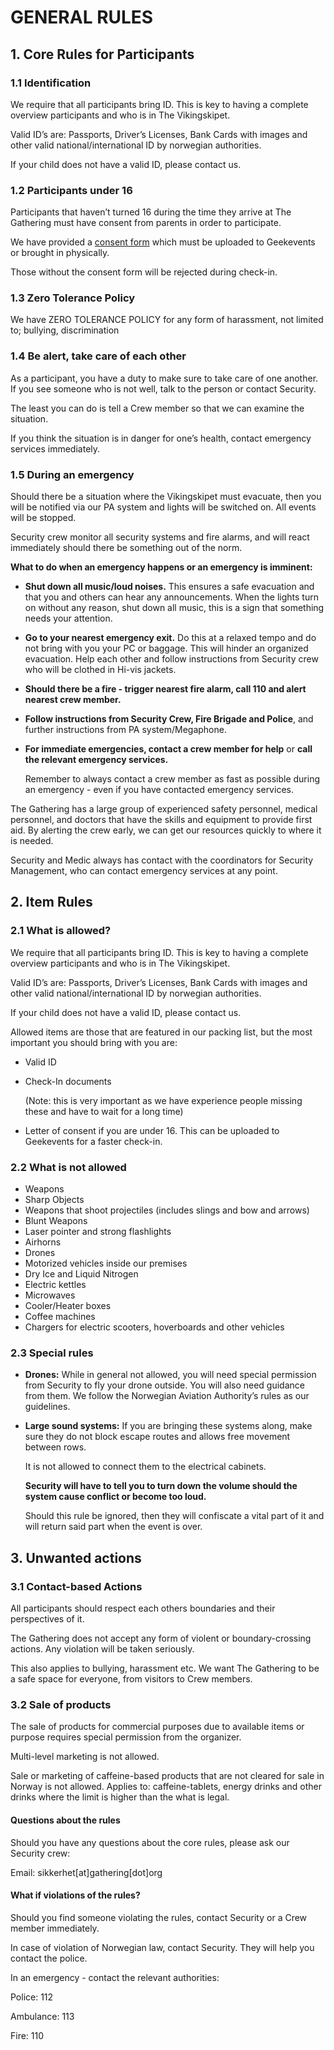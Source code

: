 # GENERAL RULES

## 1. Core Rules for Participants

### 1.1 Identification

We require that all participants bring ID. This is key to having a complete overview participants and who is in The Vikingskipet.

Valid ID’s are: Passports, Driver’s Licenses, Bank Cards with images and other valid national/international ID by norwegian authorities.

If your child does not have a valid ID, please contact us.

### 1.2 Participants under 16

Participants that haven’t turned 16 during the time they arrive at The Gathering must have consent from parents in order to participate.

We have provided a [consent form](#) which must be uploaded to Geekevents or brought in physically.

Those without the consent form will be rejected during check-in.

### 1.3 Zero Tolerance Policy

We have ZERO TOLERANCE POLICY for any form of harassment, not limited to; bullying, discrimination

### 1.4 Be alert, take care of each other

As a participant, you have a duty to make sure to take care of one another. If you see someone who is not well, talk to the person or contact Security.

The least you can do is tell a Crew member so that we can examine the situation.

If you think the situation is in danger for one’s health, contact emergency services immediately.

### 1.5 During an emergency

Should there be a situation where the Vikingskipet must evacuate, then you will be notified via our PA system and lights will be switched on. All events will be stopped.

Security crew monitor all security systems and fire alarms, and will react immediately should there be something out of the norm.

**What to do when an emergency happens or an emergency is imminent:**

- **Shut down all music/loud noises.** This ensures a safe evacuation and that you and others can hear any announcements. When the lights turn on without any reason, shut down all music, this is a sign that something needs your attention.
- **Go to your nearest emergency exit.** Do this at a relaxed tempo and do not bring with you your PC or baggage. This will hinder an organized evacuation. Help each other and follow instructions from Security crew who will be clothed in Hi-vis jackets.
- **Should there be a fire - trigger nearest fire alarm, call 110 and alert nearest crew member.**
- **Follow instructions from Security Crew, Fire Brigade and Police**, and further instructions from PA system/Megaphone.
- **For immediate emergencies, contact a crew member for help** or **call the relevant emergency services.**

  Remember to always contact a crew member as fast as possible during an emergency - even if you have contacted emergency services.

The Gathering has a large group of experienced safety personnel, medical personnel, and doctors that have the skills and equipment to provide first aid. By alerting the crew early, we can get our resources quickly to where it is needed.

Security and Medic always has contact with the coordinators for Security Management, who can contact emergency services at any point.

## 2. Item Rules

### 2.1 What is allowed?

We require that all participants bring ID. This is key to having a complete overview participants and who is in The Vikingskipet.

Valid ID’s are: Passports, Driver’s Licenses, Bank Cards with images and other valid national/international ID by norwegian authorities.

If your child does not have a valid ID, please contact us.

Allowed items are those that are featured in our packing list, but the most important you should bring with you are:

- Valid ID
- Check-In documents

  (Note: this is very important as we have experience people missing these and have to wait for a long time)

- Letter of consent if you are under 16. This can be uploaded to Geekevents for a faster check-in.

### 2.2 What is not allowed

- Weapons
- Sharp Objects
- Weapons that shoot projectiles (includes slings and bow and arrows)
- Blunt Weapons
- Laser pointer and strong flashlights
- Airhorns
- Drones
- Motorized vehicles inside our premises
- Dry Ice and Liquid Nitrogen
- Electric kettles
- Microwaves
- Cooler/Heater boxes
- Coffee machines
- Chargers for electric scooters, hoverboards and other vehicles

### 2.3 Special rules

- **Drones:** While in general not allowed, you will need special permission from Security to fly your drone outside. You will also need guidance from them. We follow the Norwegian Aviation Authority’s rules as our guidelines.
- **Large sound systems:** If you are bringing these systems along, make sure they do not block escape routes and allows free movement between rows.

  It is not allowed to connect them to the electrical cabinets.

  **Security will have to tell you to turn down the volume should the system cause conflict or become too loud.**

  Should this rule be ignored, then they will confiscate a vital part of it and will return said part when the event is over.

## 3. Unwanted actions

### 3.1 Contact-based Actions

All participants should respect each others boundaries and their perspectives of it.

The Gathering does not accept any form of violent or boundary-crossing actions. Any violation will be taken seriously.

This also applies to bullying, harassment etc. We want The Gathering to be a safe space for everyone, from visitors to Crew members.

### 3.2 Sale of products

The sale of products for commercial purposes due to available items or purpose requires special permission from the organizer.

Multi-level marketing is not allowed.

Sale or marketing of caffeine-based products that are not cleared for sale in Norway is not allowed. Applies to: caffeine-tablets, energy drinks and other drinks where the limit is higher than the what is legal.

#### Questions about the rules

Should you have any questions about the core rules, please ask our Security crew:

Email: sikkerhet[at]gathering[dot]org

#### What if violations of the rules?

Should you find someone violating the rules, contact Security or a Crew member immediately.

In case of violation of Norwegian law, contact Security. They will help you contact the police.

In an emergency - contact the relevant authorities:

Police: 112

Ambulance: 113

Fire: 110
